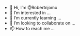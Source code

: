 - 👋 Hi, I’m @Robertnjomo
- 👀 I’m interested in ...
- 🌱 I’m currently learning ...
- 💞️ I’m looking to collaborate on ...
- 📫 How to reach me ...

<!---
Robertnjomo/Robertnjomo is a ✨ special ✨ repository because its `README.md` (this file) appears on your GitHub profile.
You can click the Preview link to take a look at your changes.
--->
